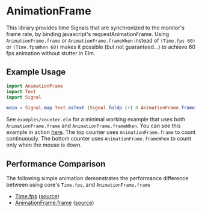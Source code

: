 # AnimationFrame

This library provides time Signals that are synchronized to the monitor's frame rate, by binding javascript's requestAnimationFrame. Using `AnimationFrame.frame` or `AnimationFrame.frameWhen` instead of `(Time.fps 60)` or `(Time.fpsWhen 60)` makes it possible (but not guaranteed...) to achieve 60 fps animation without stutter in Elm.

## Example Usage

```elm
import AnimationFrame
import Text
import Signal

main = Signal.map Text.asText (Signal.foldp (+) 0 AnimationFrame.frame)
```

See `examples/counter.elm` for a minimal working example that uses both `AnimationFrame.frame` and `AnimationFrame.frameWhen`. You can see this example in action [here](http://squishythinking.com/elm-animation-frame/examples/counter.html). The top counter uses `AnimationFrame.frame` to count continuously. The bottom counter uses `AnimationFrame.frameWhen` to count only when the mouse is down.

## Performance Comparison

The following simple animation demonstrates the performance difference between using core's `Time.fps`, and `AnimationFrame.frame`

* [Time.fps](http://squishythinking.com/elm-animation-frame/examples/bubbles-fps.html) ([source](https://github.com/jwmerrill/elm-animation-frame/blob/gh-pages/src/bubbles-fps.elm))
* [AnimationFrame.frame](http://squishythinking.com/elm-animation-frame/examples/bubbles-frame.html) ([source](https://github.com/jwmerrill/elm-animation-frame/blob/gh-pages/src/bubbles-frame.elm))

